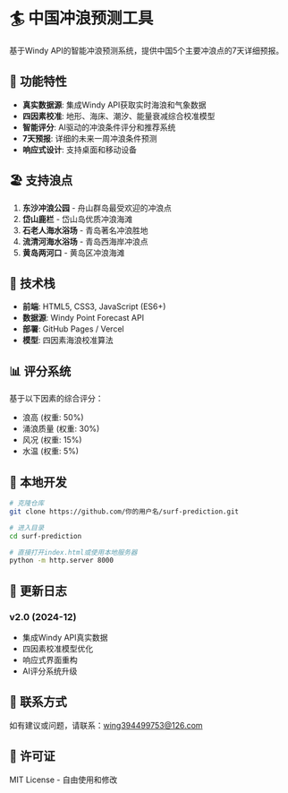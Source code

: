 # 🏄 中国冲浪预测工具

基于Windy API的智能冲浪预测系统，提供中国5个主要冲浪点的7天详细预报。

## 🌊 功能特性

- **真实数据源**: 集成Windy API获取实时海浪和气象数据
- **四因素校准**: 地形、海床、潮汐、能量衰减综合校准模型
- **智能评分**: AI驱动的冲浪条件评分和推荐系统
- **7天预报**: 详细的未来一周冲浪条件预测
- **响应式设计**: 支持桌面和移动设备

## 🏖️ 支持浪点

1. **东沙冲浪公园** - 舟山群岛最受欢迎的冲浪点
2. **岱山鹿栏** - 岱山岛优质冲浪海滩
3. **石老人海水浴场** - 青岛著名冲浪胜地
4. **流清河海水浴场** - 青岛西海岸冲浪点
5. **黄岛两河口** - 黄岛区冲浪海滩

## 🚀 技术栈

- **前端**: HTML5, CSS3, JavaScript (ES6+)
- **数据源**: Windy Point Forecast API
- **部署**: GitHub Pages / Vercel
- **模型**: 四因素海浪校准算法

## 📊 评分系统

基于以下因素的综合评分：
- 浪高 (权重: 50%)
- 涌浪质量 (权重: 30%) 
- 风况 (权重: 15%)
- 水温 (权重: 5%)

## 🔧 本地开发

```bash
# 克隆仓库
git clone https://github.com/你的用户名/surf-prediction.git

# 进入目录
cd surf-prediction

# 直接打开index.html或使用本地服务器
python -m http.server 8000
```

## 📝 更新日志

### v2.0 (2024-12)
- 集成Windy API真实数据
- 四因素校准模型优化
- 响应式界面重构
- AI评分系统升级

## 📧 联系方式

如有建议或问题，请联系：wing394499753@126.com

## 📄 许可证

MIT License - 自由使用和修改